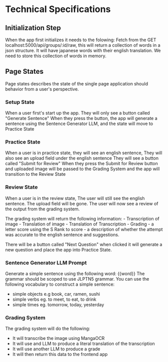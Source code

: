 # Technical Specifications

## Initialization Step
When the app first initializes it needs to the folowing:
Fetch from the GET localhost:5000/api/groups/:id/raw, this will return a collection of words in a json structure. It will have japanese words with their english translation. We need to store this collection of words in memory.

## Page States

Page states describes the state of the single page application should behavior from a user's perspective.

### Setup State
When a user first's start up the app.
They will only see a button called "Generate Sentence"
When they press the button, the app will generate a sentence using the Sentence Generator LLM, and the state will move to Practice State

### Practice State
When a user is in practice state, they will see an english sentence,
They will also see an upload field under the english sentence
They will see a button called "Submit for Review"
When they press the Submit for Review button and uploaded image will be passed to the Grading System and the app will transition to the Review State

### Review State
When a user is in the review state,
The user will still see the english sentence.
The upload field will be gone.
The user will now see a review of the output from the grading system.

The grading system will return the following information:
    - Transcription of image
    - Translation of image
    - Translation of Transcription
    - Grading
        - a letter score using the S Rank to score
        - a description of whether the attempt was accurate to the english sentence and suggestions.

There will be a button called "Next Question" when clicked
it will generate a new question and place the app into Practice State.

### Sentence Generator LLM Prompt
Generate a simple sentence using the following word: {{word}}
The grammar should be scoped to use JLPTN5 grammar.
You can use the following vocabulary to construct a simple sentence:
- simple objects e.g book, car, ramen, sushi
- simple verbs eg. to meet, to eat, to drink
- simple times eg. tomorrow, today, yesterday

### Grading System
The grading system will do the following:
 - It will transcribe the image using MangaOCR
 - It will use and LLM to produce a literal translation of the transcription
 - It will use another LLM to produce a grade
 - It will then return this data to the frontend app